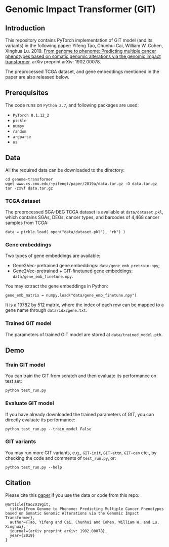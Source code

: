 # Genomic Impact Transformer (GIT)


## Introduction

This repository contains PyTorch implementation of GIT model (and its variants) in the following paper:
Yifeng Tao, Chunhui Cai, William W. Cohen, Xinghua Lu. 2019. [From genome to phenome: Predicting multiple cancer phenotypes based on somatic genomic alterations via the genomic impact transformer](https://arxiv.org/abs/1902.00078). arXiv preprint arXiv: 1902.00078.

The preprocessed TCGA dataset, and gene embeddings mentioned in the paper are also released below.


## Prerequisites

The code runs on `Python 2.7`, and following packages are used:
* `PyTorch 0.1.12_2`
* `pickle`
* `numpy`
* `random`
* `argparse`
* `os`


## Data

All the required data can be downloaded to the directory:
```
cd genome-transformer
wget www.cs.cmu.edu/~yifengt/paper/2019a/data.tar.gz -O data.tar.gz
tar -zxvf data.tar.gz
```

### TCGA dataset

The preprocessed SGA-DEG TCGA dataset is available at `data/dataset.pkl`, which contains SGAs, DEGs, cancer types, and barcodes of 4,468 cancer samples from TCGA:
```
data = pickle.load( open("data/dataset.pkl"), "rb") )
```

### Gene embeddings

Two types of gene embeddings are available:
* Gene2Vec-pretrained gene embeddings: `data/gene_emb_pretrain.npy`;
* Gene2Vec-pretrained + GIT-finetuned gene embeddings: `data/gene_emb_finetune.npy`.

You may extract the gene embeddings in Python:
```
gene_emb_matrix = numpy.load("data/gene_emb_finetune.npy")
```

It is a 19782 by 512 matrix, where the index of each row can be mapped to a gene name through `data/idx2gene.txt`.

### Trained GIT model

The parameters of trained GIT model are stored at `data/trained_model.pth`.


## Demo

### Train GIT model

You can train the GIT from scratch and then evaluate its performance on test set:
```
python test_run.py
```

### Evaluate GIT model

If you have already downloaded the trained parameters of GIT, you can directly evaluate its performance:
```
python test_run.py --train_model False
```

### GIT variants

You may run more GIT variants, e.g., `GIT-init`, `GIT-attn`, `GIT-can` etc., by checking the code and comments of `test_run.py`, or:
```
python test_run.py --help
```

## Citation

Please cite this [paper](https://arxiv.org/abs/1902.00078) if you use the data or code from this repo:
```
@article{tao2019git,
  title={From Genome to Phenome: Predicting Multiple Cancer Phenotypes based on Somatic Genomic Alterations via the Genomic Impact Transformer},
  author={Tao, Yifeng and Cai, Chunhui and Cohen, William W. and Lu, Xinghua},
  journal={arXiv preprint arXiv: 1902.00078},
  year={2019}
}
```

